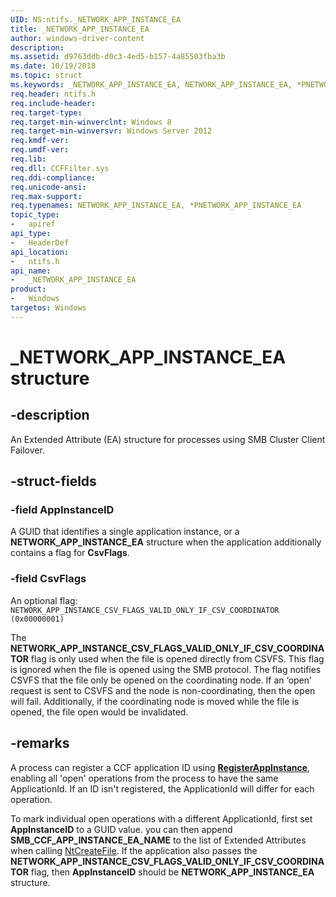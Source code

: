 ```yaml
---
UID: NS:ntifs._NETWORK_APP_INSTANCE_EA
title: _NETWORK_APP_INSTANCE_EA
author: windows-driver-content
description: 
ms.assetid: d9763ddb-d0c3-4ed5-b157-4a85503fba3b
ms.date: 10/19/2018
ms.topic: struct
ms.keywords: _NETWORK_APP_INSTANCE_EA, NETWORK_APP_INSTANCE_EA, *PNETWORK_APP_INSTANCE_EA, 
req.header: ntifs.h
req.include-header:
req.target-type:
req.target-min-winverclnt: Windows 8
req.target-min-winversvr: Windows Server 2012
req.kmdf-ver:
req.umdf-ver:
req.lib:
req.dll: CCFFilter.sys 
req.ddi-compliance:
req.unicode-ansi:
req.max-support:
req.typenames: NETWORK_APP_INSTANCE_EA, *PNETWORK_APP_INSTANCE_EA
topic_type: 
-	apiref
api_type: 
-	HeaderDef
api_location: 
-	ntifs.h
api_name: 
-	_NETWORK_APP_INSTANCE_EA
product:
-	Windows
targetos: Windows
---
```


# _NETWORK_APP_INSTANCE_EA structure

## -description

An Extended Attribute (EA) structure for processes using SMB Cluster Client Failover.

## -struct-fields

### -field AppInstanceID
 
A GUID that identifies a single application instance, or a **NETWORK_APP_INSTANCE_EA** structure when the application additionally contains a flag for **CsvFlags**.


### -field CsvFlags

An optional flag: 
`NETWORK_APP_INSTANCE_CSV_FLAGS_VALID_ONLY_IF_CSV_COORDINATOR (0x00000001)`

The **NETWORK_APP_INSTANCE_CSV_FLAGS_VALID_ONLY_IF_CSV_COORDINATOR** flag is only used when the file is opened directly from CSVFS. This flag is ignored when the file is opened using the SMB protocol. The flag notifies CSVFS that the file only be opened on the coordinating node. If an ‘open’ request is sent to CSVFS and the node is non-coordinating, then the open will fail. Additionally, if the coordinating node is moved while the file is opened, the file open would be invalidated. 

## -remarks

A process can register a CCF application ID using [**RegisterAppInstance**](https://msdn.microsoft.com/library/hh418107), enabling all 'open' operations from the process to have the same ApplicationId. If an ID isn't registered, the ApplicationId will differ for each operation. 

To mark individual open operations with a different ApplicationId, first set **AppInstanceID** to a GUID value. you can then append **SMB_CCF_APP_INSTANCE_EA_NAME** to the list of Extended Attributes when calling [NtCreateFile](https://docs.microsoft.com/windows-hardware/drivers/ddi/content/ntifs/nf-ntifs-ntcreatefile). If the application also passes the  **NETWORK_APP_INSTANCE_CSV_FLAGS_VALID_ONLY_IF_CSV_COORDINATOR** flag, then **AppInstanceID** should be **NETWORK_APP_INSTANCE_EA** structure.
